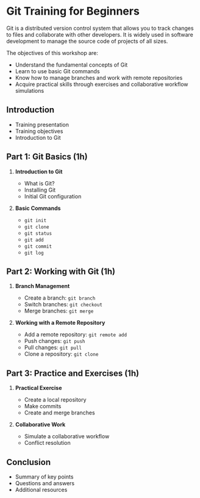 # Git Training for Beginners

Git is a distributed version control system that allows you to track changes to files and collaborate with other developers. It is widely used in software development to manage the source code of projects of all sizes.

The objectives of this workshop are:
- Understand the fundamental concepts of Git
- Learn to use basic Git commands
- Know how to manage branches and work with remote repositories
- Acquire practical skills through exercises and collaborative workflow simulations

## Introduction
- Training presentation
- Training objectives
- Introduction to Git

## Part 1: Git Basics (1h)
1. **Introduction to Git**
    - What is Git?
    - Installing Git
    - Initial Git configuration

2. **Basic Commands**
    - `git init`
    - `git clone`
    - `git status`
    - `git add`
    - `git commit`
    - `git log`

## Part 2: Working with Git (1h)
1. **Branch Management**
    - Create a branch: `git branch`
    - Switch branches: `git checkout`
    - Merge branches: `git merge`

2. **Working with a Remote Repository**
    - Add a remote repository: `git remote add`
    - Push changes: `git push`
    - Pull changes: `git pull`
    - Clone a repository: `git clone`

## Part 3: Practice and Exercises (1h)
1. **Practical Exercise**
    - Create a local repository
    - Make commits
    - Create and merge branches

2. **Collaborative Work**
    - Simulate a collaborative workflow
    - Conflict resolution

## Conclusion
- Summary of key points
- Questions and answers
- Additional resources
